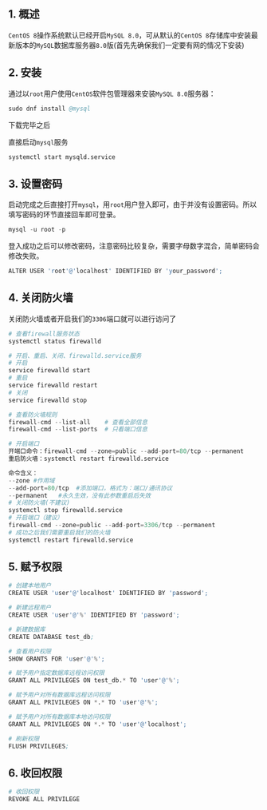 ## 1. 概述

```CentOS 8```操作系统默认已经开启```MySQL 8.0```，可从默认的```CentOS 8```存储库中安装最新版本的```MySQL```数据库服务器```8.0```版(首先先确保我们一定要有网的情况下安装)

## 2. 安装

通过以```root```用户使用```CentOS```软件包管理器来安装```MySQL 8.0```服务器：

```s
sudo dnf install @mysql
```

下载完毕之后

直接启动```mysql```服务

```s
systemctl start mysqld.service
```

## 3. 设置密码

启动完成之后直接打开```mysql```，用```root```用户登入即可，由于并没有设置密码。所以填写密码的环节直接回车即可登录。

```s
mysql -u root -p
```

登入成功之后可以修改密码，注意密码比较复杂，需要字母数字混合，简单密码会修改失败。

```s
ALTER USER 'root'@'localhost' IDENTIFIED BY 'your_password';
```

## 4. 关闭防火墙

关闭防火墙或者开启我们的```3306```端口就可以进行访问了

```s
# 查看firewall服务状态
systemctl status firewalld

# 开启、重启、关闭、firewalld.service服务
# 开启
service firewalld start
# 重启
service firewalld restart
# 关闭
service firewalld stop

# 查看防火墙规则
firewall-cmd --list-all    # 查看全部信息
firewall-cmd --list-ports  # 只看端口信息

# 开启端口
开端口命令：firewall-cmd --zone=public --add-port=80/tcp --permanent
重启防火墙：systemctl restart firewalld.service

命令含义：
--zone #作用域
--add-port=80/tcp  #添加端口，格式为：端口/通讯协议
--permanent   #永久生效，没有此参数重启后失效
# 关闭防火墙(不建议)
systemctl stop firewalld.service
# 开启端口（建议）
firewall-cmd --zone=public --add-port=3306/tcp --permanent
# 成功之后我们需要重启我们的防火墙
systemctl restart firewalld.service
```

## 5. 赋予权限

```s
# 创建本地用户
CREATE USER 'user'@'localhost' IDENTIFIED BY 'password';

# 新建远程用户
CREATE USER 'user'@'%' IDENTIFIED BY 'password';

# 新建数据库
CREATE DATABASE test_db;

# 查看用户权限
SHOW GRANTS FOR 'user'@'%';

# 赋予用户指定数据库远程访问权限
GRANT ALL PRIVILEGES ON test_db.* TO 'user'@'%';

# 赋予用户对所有数据库远程访问权限
GRANT ALL PRIVILEGES ON *.* TO 'user'@'%';

# 赋予用户对所有数据库本地访问权限
GRANT ALL PRIVILEGES ON *.* TO 'user'@'localhost';

# 刷新权限
FLUSH PRIVILEGES;
```

## 6. 收回权限

```s
# 收回权限
REVOKE ALL PRIVILEGE